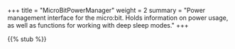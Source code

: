 +++
title = "MicroBitPowerManager"
weight = 2
summary = "Power management interface for the micro:bit. Holds information on power usage, as well as functions for working with deep sleep modes."
+++

{{% stub %}}